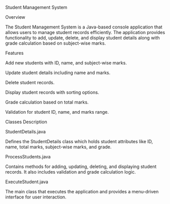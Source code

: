 Student Management System

Overview

The Student Management System is a Java-based console application that allows users to manage student records efficiently. The application provides functionality to add, update, delete, and display student details along with grade calculation based on subject-wise marks.

Features

Add new students with ID, name, and subject-wise marks.

Update student details including name and marks.

Delete student records.

Display student records with sorting options.

Grade calculation based on total marks.

Validation for student ID, name, and marks range.


Classes Description

StudentDetails.java

Defines the StudentDetails class which holds student attributes like ID, name, total marks, subject-wise marks, and grade.

ProcessStudents.java

Contains methods for adding, updating, deleting, and displaying student records. It also includes validation and grade calculation logic.

ExecuteStudent.java

The main class that executes the application and provides a menu-driven interface for user interaction.
